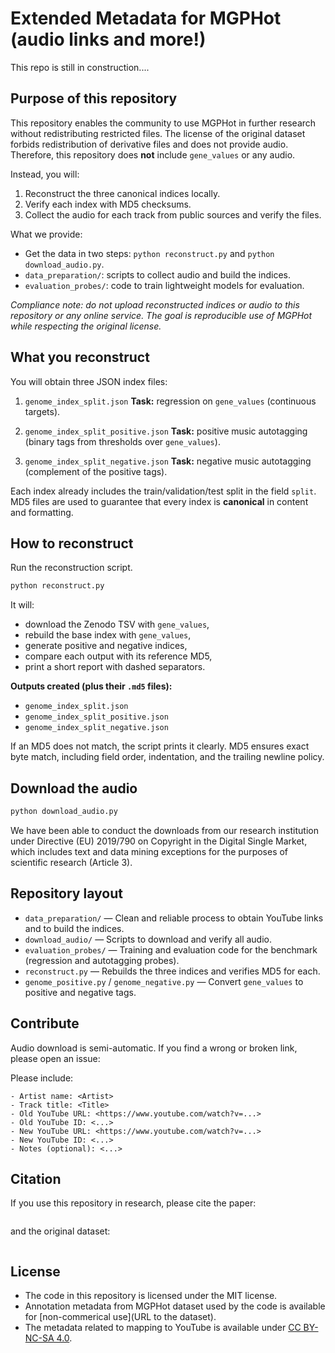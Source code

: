 # Extended Metadata for MGPHot (audio links and more!)

This repo is still in construction....

## Purpose of this repository

This repository enables the community to use MGPHot in further research without redistributing restricted files.
The license of the original dataset forbids redistribution of derivative files and does not provide audio.
Therefore, this repository does **not** include `gene_values` or any audio.

Instead, you will:

1. Reconstruct the three canonical indices locally.
2. Verify each index with MD5 checksums.
3. Collect the audio for each track from public sources and verify the files.

What we provide:

* Get the data in two steps: `python reconstruct.py` and `python download_audio.py`.
* `data_preparation/`: scripts to collect audio and build the indices.
* `evaluation_probes/`: code to train lightweight models for evaluation.

_Compliance note: do not upload reconstructed indices or audio to this repository or any online service. The goal is reproducible use of MGPHot while respecting the original license._


## What you reconstruct
You will obtain three JSON index files:

1. `genome_index_split.json`
   **Task:** regression on `gene_values` (continuous targets).

2. `genome_index_split_positive.json`
   **Task:** positive music autotagging (binary tags from thresholds over `gene_values`).

3. `genome_index_split_negative.json`
   **Task:** negative music autotagging (complement of the positive tags).

Each index already includes the train/validation/test split in the field `split`.
MD5 files are used to guarantee that every index is **canonical** in content and formatting.

## How to reconstruct
Run the reconstruction script. 

```bash
python reconstruct.py
```

It will:
- download the Zenodo TSV with `gene_values`,
- rebuild the base index with `gene_values`,
- generate positive and negative indices,
- compare each output with its reference MD5,
- print a short report with dashed separators.



**Outputs created (plus their `.md5` files):**
- `genome_index_split.json`
- `genome_index_split_positive.json`
- `genome_index_split_negative.json`

If an MD5 does not match, the script prints it clearly.
MD5 ensures exact byte match, including field order, indentation, and the trailing newline policy.

## Download the audio


```bash
python download_audio.py
```

We have been able to conduct the downloads from our research institution under Directive (EU) 2019/790 on Copyright in the Digital Single Market, which includes text and data mining exceptions for the purposes of scientific research (Article 3).

## Repository layout
- `data_preparation/` — Clean and reliable process to obtain YouTube links and to build the indices.
- `download_audio/` — Scripts to download and verify all audio.
- `evaluation_probes/` — Training and evaluation code for the benchmark (regression and autotagging probes).
- `reconstruct.py` — Rebuilds the three indices and verifies MD5 for each.
- `genome_positive.py` / `genome_negative.py` — Convert `gene_values` to positive and negative tags.

## Contribute

Audio download is semi-automatic. If you find a wrong or broken link, please open an issue:

Please include:
```
- Artist name: <Artist>
- Track title: <Title>
- Old YouTube URL: <https://www.youtube.com/watch?v=...>
- Old YouTube ID: <...>
- New YouTube URL: <https://www.youtube.com/watch?v=...>
- New YouTube ID: <...>
- Notes (optional): <...>
```

## Citation

If you use this repository in research, please cite the paper:

```bibtex

```

and the original dataset:

```bibtex

```

## License

- The code in this repository is licensed under the MIT license.
- Annotation metadata from MGPHot dataset used by the code is available for [non-commerical use](URL to the dataset).
- The metadata related to mapping to YouTube is available under [CC BY-NC-SA 4.0](https://creativecommons.org/licenses/by-nc-sa/4.0/).
